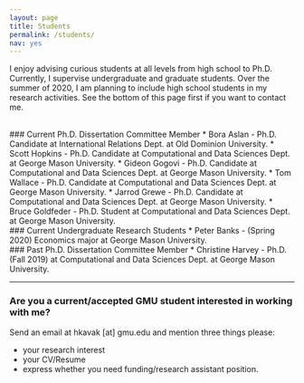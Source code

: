 ```yaml
---
layout: page
title: Students
permalink: /students/
nav: yes
---
```


I enjoy advising curious students at all levels from high school to Ph.D. Currently, I supervise  undergraduate and graduate students. Over the summer of 2020, I am planning to include high school students in my research activities. See the bottom of this page first if you want to contact me.

<br/>
### Current Ph.D. Dissertation Committee Member
* Bora Aslan - Ph.D. Candidate at International Relations Dept. at Old Dominion University.
* Scott Hopkins - Ph.D. Candidate at Computational and Data Sciences Dept. at George Mason University. 
* Gideon Gogovi - Ph.D. Candidate at Computational and Data Sciences Dept. at George Mason University. 
* Tom Wallace - Ph.D. Candidate at Computational and Data Sciences Dept. at George Mason University.
* Jarrod Grewe - Ph.D. Candidate at Computational and Data Sciences Dept. at George Mason University.
* Bruce Goldfeder - Ph.D. Student at Computational and Data Sciences Dept. at George Mason University.

<br/>
### Current Undergraduate Research Students
* Peter Banks - (Spring 2020) Economics major at George Mason University.

<br/>
### Past Ph.D. Dissertation Committee Member
* Christine Harvey - Ph.D. (Fall 2019) at Computational and Data Sciences Dept. at George Mason University.


---
### Are you a current/accepted GMU student interested in working with me?
Send an email at hkavak [at] gmu.edu and mention three things please:  
* your research interest
* your CV/Resume 
* express whether you need funding/research assistant position.
